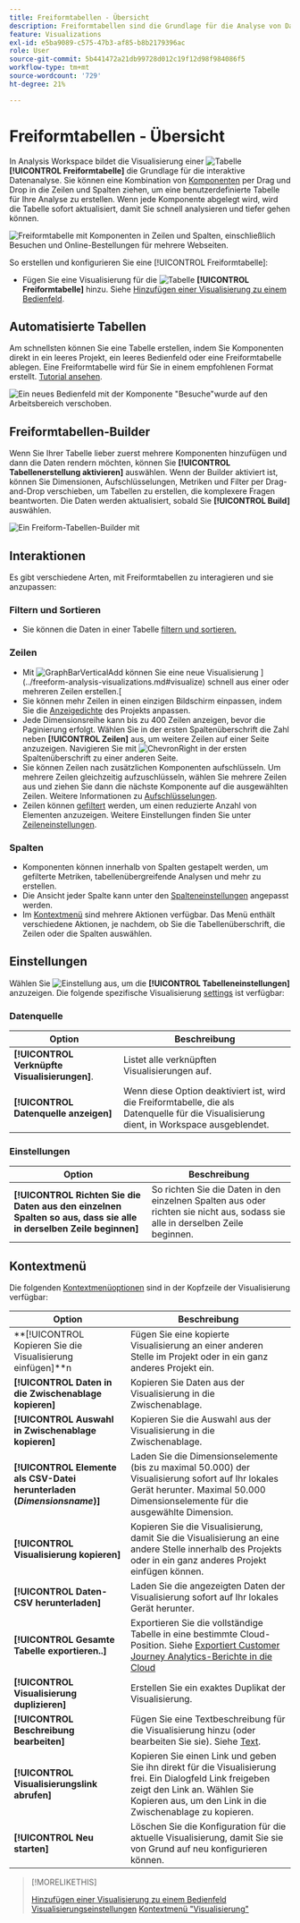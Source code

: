 ```yaml
---
title: Freiformtabellen - Übersicht
description: Freiformtabellen sind die Grundlage für die Analyse von Daten in Workspace
feature: Visualizations
exl-id: e5ba9089-c575-47b3-af85-b8b2179396ac
role: User
source-git-commit: 5b441472a21db99728d012c19f12d98f984086f5
workflow-type: tm+mt
source-wordcount: '729'
ht-degree: 21%

---
```


# Freiformtabellen - Übersicht

In Analysis Workspace bildet die Visualisierung einer ![Tabelle](/help/assets/icons/Table.svg) **[!UICONTROL Freiformtabelle]** die Grundlage für die interaktive Datenanalyse. Sie können eine Kombination von [Komponenten](https://experienceleague.adobe.com/en/docs/analytics/analyze/analysis-workspace/components/analysis-workspace-components) per Drag und Drop in die Zeilen und Spalten ziehen, um eine benutzerdefinierte Tabelle für Ihre Analyse zu erstellen. Wenn jede Komponente abgelegt wird, wird die Tabelle sofort aktualisiert, damit Sie schnell analysieren und tiefer gehen können.

![Freiformtabelle mit Komponenten in Zeilen und Spalten, einschließlich Besuchen und Online-Bestellungen für mehrere Webseiten.](assets/opening-section.png)

So erstellen und konfigurieren Sie eine [!UICONTROL Freiformtabelle]:

* Fügen Sie eine Visualisierung für die ![Tabelle](/help/assets/icons/Table.svg) **[!UICONTROL Freiformtabelle]** hinzu. Siehe [Hinzufügen einer Visualisierung zu einem Bedienfeld](../freeform-analysis-visualizations.md#add-visualizations-to-a-panel).

## Automatisierte Tabellen

Am schnellsten können Sie eine Tabelle erstellen, indem Sie Komponenten direkt in ein leeres Projekt, ein leeres Bedienfeld oder eine Freiformtabelle ablegen. Eine Freiformtabelle wird für Sie in einem empfohlenen Format erstellt. [Tutorial ansehen](https://experienceleague.adobe.com/en/docs/analytics-learn/tutorials/analysis-workspace/building-freeform-tables/auto-build-freeform-tables-in-analysis-workspace).

![Ein neues Bedienfeld mit der Komponente &quot;Besuche&quot;wurde auf den Arbeitsbereich verschoben.](assets/automated-table.png)

## Freiformtabellen-Builder

Wenn Sie Ihrer Tabelle lieber zuerst mehrere Komponenten hinzufügen und dann die Daten rendern möchten, können Sie **[!UICONTROL Tabellenerstellung aktivieren]** auswählen. Wenn der Builder aktiviert ist, können Sie Dimensionen, Aufschlüsselungen, Metriken und Filter per Drag-and-Drop verschieben, um Tabellen zu erstellen, die komplexere Fragen beantworten. Die Daten werden aktualisiert, sobald Sie **[!UICONTROL Build]** auswählen.

![Ein Freiform-Tabellen-Builder mit ](assets/table-builder.png)

## Interaktionen

Es gibt verschiedene Arten, mit Freiformtabellen zu interagieren und sie anzupassen:

### Filtern und Sortieren

* Sie können die Daten in einer Tabelle [ filtern und sortieren.](filter-and-sort.md)

### Zeilen

* Mit ![GraphBarVerticalAdd](/help/assets/icons/GraphBarVerticalAdd.svg) können Sie eine neue Visualisierung ](../freeform-analysis-visualizations.md#visualize) schnell aus einer oder mehreren Zeilen erstellen.[
* Sie können mehr Zeilen in einen einzigen Bildschirm einpassen, indem Sie die [Anzeigedichte](https://experienceleague.adobe.com/en/docs/analytics/analyze/analysis-workspace/build-workspace-project/view-density) des Projekts anpassen.
* Jede Dimensionsreihe kann bis zu 400 Zeilen anzeigen, bevor die Paginierung erfolgt. Wählen Sie in der ersten Spaltenüberschrift die Zahl neben **[!UICONTROL Zeilen]** aus, um weitere Zeilen auf einer Seite anzuzeigen. Navigieren Sie mit ![ChevronRight](/help/assets/icons/ChevronRight.svg) in der ersten Spaltenüberschrift zu einer anderen Seite.
* Sie können Zeilen nach zusätzlichen Komponenten aufschlüsseln. Um mehrere Zeilen gleichzeitig aufzuschlüsseln, wählen Sie mehrere Zeilen aus und ziehen Sie dann die nächste Komponente auf die ausgewählten Zeilen. Weitere Informationen zu [Aufschlüsselungen](https://experienceleague.adobe.com/en/docs/analytics/analyze/analysis-workspace/components/dimensions/t-breakdown-fa).
* Zeilen können [gefiltert](https://experienceleague.adobe.com/en/docs/analytics/analyze/analysis-workspace/visualizations/freeform-table/filter-and-sort) werden, um einen reduzierte Anzahl von Elementen anzuzeigen. Weitere Einstellungen finden Sie unter [Zeileneinstellungen](https://experienceleague.adobe.com/en/docs/analytics/analyze/analysis-workspace/visualizations/freeform-table/column-row-settings/table-settings).

### Spalten

* Komponenten können innerhalb von Spalten gestapelt werden, um gefilterte Metriken, tabellenübergreifende Analysen und mehr zu erstellen.
* Die Ansicht jeder Spalte kann unter den [Spalteneinstellungen](https://experienceleague.adobe.com/en/docs/analytics-platform/using/cja-workspace/visualizations/freeform-table/column-row-settings/column-settings) angepasst werden.
* Im [Kontextmenü](https://experienceleague.adobe.com/en/docs/analytics-learn/tutorials/analysis-workspace/navigating-workspace-projects/right-click-for-workspace-efficiency) sind mehrere Aktionen verfügbar. Das Menü enthält verschiedene Aktionen, je nachdem, ob Sie die Tabellenüberschrift, die Zeilen oder die Spalten auswählen.


## Einstellungen

Wählen Sie ![Einstellung](/help/assets/icons/Setting.svg) aus, um die **[!UICONTROL Tabelleneinstellungen]** anzuzeigen. Die folgende spezifische Visualisierung [settings](../freeform-analysis-visualizations.md#settings) ist verfügbar:

### Datenquelle

| Option | Beschreibung |
|---|---|
| **[!UICONTROL Verknüpfte Visualisierungen]**. | Listet alle verknüpften Visualisierungen auf. |
| **[!UICONTROL Datenquelle anzeigen]** | Wenn diese Option deaktiviert ist, wird die Freiformtabelle, die als Datenquelle für die Visualisierung dient, in Workspace ausgeblendet. |

### Einstellungen

| Option | Beschreibung |
|---|---|
| **[!UICONTROL Richten Sie die Daten aus den einzelnen Spalten so aus, dass sie alle in derselben Zeile beginnen]** | So richten Sie die Daten in den einzelnen Spalten aus oder richten sie nicht aus, sodass sie alle in derselben Zeile beginnen. |


## Kontextmenü

Die folgenden [Kontextmenüoptionen](../freeform-analysis-visualizations.md#context-menu) sind in der Kopfzeile der Visualisierung verfügbar:

| Option | Beschreibung |
| --- | --- |
| **[!UICONTROL Kopieren Sie die Visualisierung einfügen]**n | Fügen Sie eine kopierte Visualisierung an einer anderen Stelle im Projekt oder in ein ganz anderes Projekt ein. |
| **[!UICONTROL Daten in die Zwischenablage kopieren]** | Kopieren Sie Daten aus der Visualisierung in die Zwischenablage. |
| **[!UICONTROL Auswahl in Zwischenablage kopieren]** | Kopieren Sie die Auswahl aus der Visualisierung in die Zwischenablage. |
| **[!UICONTROL Elemente als CSV-Datei herunterladen (*Dimensionsname*)]** | Laden Sie die Dimensionselemente (bis zu maximal 50.000) der Visualisierung sofort auf Ihr lokales Gerät herunter. Maximal 50.000 Dimensionselemente für die ausgewählte Dimension. |
| **[!UICONTROL Visualisierung kopieren]** | Kopieren Sie die Visualisierung, damit Sie die Visualisierung an eine andere Stelle innerhalb des Projekts oder in ein ganz anderes Projekt einfügen können. |
| **[!UICONTROL Daten-CSV herunterladen]** | Laden Sie die angezeigten Daten der Visualisierung sofort auf Ihr lokales Gerät herunter. |
| **[!UICONTROL Gesamte Tabelle exportieren..]** | Exportieren Sie die vollständige Tabelle in eine bestimmte Cloud-Position. Siehe [Exportiert Customer Journey Analytics-Berichte in die Cloud](../../export/export-cloud.md) |
| **[!UICONTROL Visualisierung duplizieren]** | Erstellen Sie ein exaktes Duplikat der Visualisierung. |
| **[!UICONTROL Beschreibung bearbeiten]** | Fügen Sie eine Textbeschreibung für die Visualisierung hinzu (oder bearbeiten Sie sie). Siehe [Text](../text.md). |
| **[!UICONTROL Visualisierungslink abrufen]** | Kopieren Sie einen Link und geben Sie ihn direkt für die Visualisierung frei. Ein Dialogfeld Link freigeben zeigt den Link an. Wählen Sie Kopieren aus, um den Link in die Zwischenablage zu kopieren. |
| **[!UICONTROL Neu starten]** | Löschen Sie die Konfiguration für die aktuelle Visualisierung, damit Sie sie von Grund auf neu konfigurieren können. |


>[!MORELIKETHIS]
>
>[Hinzufügen einer Visualisierung zu einem Bedienfeld](/help/analysis-workspace/visualizations/freeform-analysis-visualizations.md#add-visualizations-to-a-panel)
>[Visualisierungseinstellungen](/help/analysis-workspace/visualizations/freeform-analysis-visualizations.md#settings)
>[Kontextmenü &quot;Visualisierung&quot;](/help/analysis-workspace/visualizations/freeform-analysis-visualizations.md#context-menu)
>
